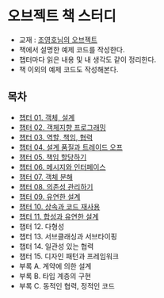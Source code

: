# 오브젝트 책 스터디
- 교재 : [조영호님의 오브젝트](http://www.yes24.com/Product/Goods/74219491)
- 책에서 설명한 예제 코드를 작성한다.
- 챕터마다 읽은 내용 및 내 생각도 같이 정리한다.
- 책 이외의 예제 코드도 작성해본다.

## 목차
- [챕터 01. 객체, 설계](/doc/Chapter1.md)
- [챕터 02. 객체지향 프로그래밍](/doc/Chapter2.md)
- [챕터 03. 역할, 책임, 협력](/doc/Chapter3.md)
- [챕터 04. 설계 품질과 트레이드 오프](/doc/Chapter4.md)
- [챕터 05. 책임 할당하기](/doc/Chapter5.md)
- [챕터 06. 메시지와 인터페이스](/doc/Chapter6.md)
- [챕터 07. 객체 분해](/doc/Chapter7.md)
- [챕터 08. 의존성 관리하기](/doc/Chapter8.md)
- [챕터 09. 유연한 설계](/doc/Chapter9.md)
- [챕터 10. 상속과 코드 재사용](/doc/Chapter10.md)
- [챕터 11. 합성과 유연한 설계](/doc/Chapter11.md)
- 챕터 12. 다형성
- 챕터 13. 서브클래싱과 서브타이핑
- 챕터 14. 일관성 있는 협력
- 챕터 15. 디자인 패턴과 프레임워크
- 부록  A. 계약에 의한 설계 
- 부록  B. 타입 계층의 구현 
- 부록  C. 동적인 협력, 정적인 코드  
